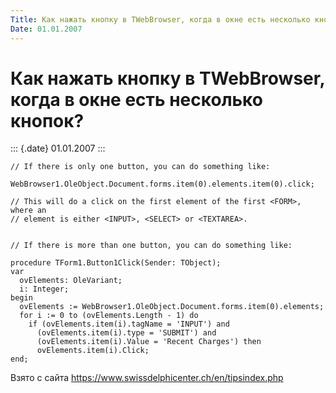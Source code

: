 ```yaml
---
Title: Как нажать кнопку в TWebBrowser, когда в окне есть несколько кнопок?
Date: 01.01.2007
---
```



Как нажать кнопку в TWebBrowser, когда в окне есть несколько кнопок?
====================================================================

::: {.date}
01.01.2007
:::

    // If there is only one button, you can do something like: 
     
    WebBrowser1.OleObject.Document.forms.item(0).elements.item(0).click; 
     
    // This will do a click on the first element of the first <FORM>, where an 
    // element is either <INPUT>, <SELECT> or <TEXTAREA>. 
     
     
    // If there is more than one button, you can do something like: 
     
    procedure TForm1.Button1Click(Sender: TObject); 
    var  
      ovElements: OleVariant;  
      i: Integer;  
    begin  
      ovElements := WebBrowser1.OleObject.Document.forms.item(0).elements;  
      for i := 0 to (ovElements.Length - 1) do 
        if (ovElements.item(i).tagName = 'INPUT') and 
          (ovElements.item(i).type = 'SUBMIT') and 
          (ovElements.item(i).Value = 'Recent Charges') then 
          ovElements.item(i).Click;  
    end; 

Взято с сайта <https://www.swissdelphicenter.ch/en/tipsindex.php>

